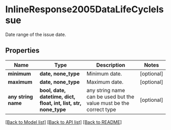 # InlineResponse2005DataLifeCycleIssue

Date range of the issue date.

## Properties
Name | Type | Description | Notes
------------ | ------------- | ------------- | -------------
**minimum** | **date, none_type** | Minimum date. | [optional] 
**maximum** | **date, none_type** | Maximum date. | [optional] 
**any string name** | **bool, date, datetime, dict, float, int, list, str, none_type** | any string name can be used but the value must be the correct type | [optional]

[[Back to Model list]](../README.md#documentation-for-models) [[Back to API list]](../README.md#documentation-for-api-endpoints) [[Back to README]](../README.md)


